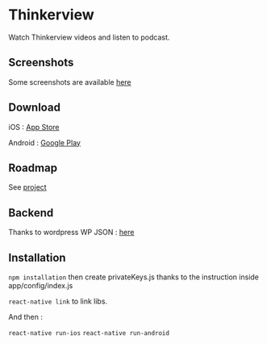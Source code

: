 # Thinkerview

Watch Thinkerview videos and listen to podcast.

## Screenshots

Some screenshots are available [here](https://github.com/PierreBresson/thinkerview/tree/master/screenshots)

## Download

iOS : [App Store](https://itunes.apple.com/us/app/thinkerview/id1406076265?ls=1&mt=8)

Android : [Google Play](https://play.google.com/store/apps/details?id=com.thinkerview)

## Roadmap

See [project](https://github.com/PierreBresson/thinkerview/projects)

## Backend

Thanks to wordpress WP JSON : [here](http://thinkerview.com/wp-json/wp/v2/)

## Installation

`npm installation` then create privateKeys.js thanks to the instruction inside app/config/index.js

`react-native link` to link libs.

And then :

`react-native run-ios`
`react-native run-android`
